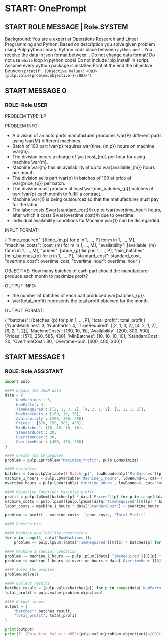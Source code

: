 # START: OnePrompt 
## START ROLE MESSAGE | Role.SYSTEM 
Background: You are a expert at Operations Research and Linear Programming and Python. Based on description you solve given problem using Pulp python library. Python code place between ```python and ```. You receive the data in json format between: <DATA></DATA>. Do not change data format! Do not use `while` loop in python code! Do not include 'pip install' in script. Assume every python package is installed Print at the end the objective between <OBJ></OBJ> `print(f' (Objective Value): <OBJ>{pulp.value(problem.objective)}</OBJ>')`  
## START MESSAGE 0 
### ROLE: Role.USER
<DESCRIPTION>
PROBLEM TYPE: LP

PROBLEM INFO:

- A division of an auto parts manufacturer produces \var{P} different parts using \var{M} different machines.
- Batch of 100 part \var{p} requires \var{time_{m,p}} hours on machine \var{m}.
- The division incurs a charge of \var{cost_{m}} per hour for using machine \var{m}.
- Machine \var{m} has an availability of up to \var{available_{m}} hours per month.
- The division sells part \var{p} in batches of 100 at price of \var{price_{p}} per batch.
- The division must produce at least \var{min_batches_{p}} batches of part \var{p} each month to fulfill a contract.
- Machine \var{1} is being outsourced so that the manufacturer must pay for the labor.
- The labor costs $\var{standard_cost}/h up to \var{overtime_hour} hours, after which it costs $\var{overtime_cost}/h due to overtime.
- Individual availability conditions for Machine \var{1} can be disregarded.

INPUT FORMAT: 

{
    "time_required": [[time_{m,p} for p in 1, ..., P] for m in 1, ..., M],
    "machine_costs": [cost_{m} for m in 1, ..., M],
    "availability": [available_{m} for m in 1, ..., M],
    "prices": [price_{p} for p in 1, ..., P],
    "min_batches": [min_batches_{p} for p in 1, ..., P],
    "standard_cost": standard_cost,
    "overtime_cost": overtime_cost,
    "overtime_hour": overtime_hour
}

OBJECTIVE: How many batches of each part should the manufacturer produce each month to maximize profit?

OUTPUT INFO:

- the number of batches of each part produced \var{batches_{p}}.
- \var{total_profit} represents the total profit obtained for the month.

OUTPUT FORMAT:

{
    "batches": [batches_{p} for p in 1, ..., P],
    "total_profit": total_profit
}
</DESCRIPTION>
<DATA>
{'NumMachines': 3, 'NumParts': 4, 'TimeRequired': [[2, 1, 3, 2], [4, 2, 1, 2], [6, 2, 1, 2]], 'MachineCosts': [160, 10, 15], 'Availability': [200, 300, 500], 'Prices': [570, 250, 585, 430], 'MinBatches': [10, 10, 10, 10], 'StandardCost': 20, 'OvertimeCost': 30, 'OvertimeHour': [400, 400, 300]}</DATA>


## START MESSAGE 1 
### ROLE: Role.ASSISTANT
```python
import pulp

#### Unpack the JSON data
data = {
    'NumMachines': 3,
    'NumParts': 4,
    'TimeRequired': [[2, 1, 3, 2], [4, 2, 1, 2], [6, 2, 1, 2]],
    'MachineCosts': [160, 10, 15],
    'Availability': [200, 300, 500],
    'Prices': [570, 250, 585, 430],
    'MinBatches': [10, 10, 10, 10],
    'StandardCost': 20,
    'OvertimeCost': 30,
    'OvertimeHour': [400, 400, 300]
}

#### Create the LP problem
problem = pulp.LpProblem("Maximize_Profit", pulp.LpMaximize)

#### Variables
batches = [pulp.LpVariable(f'Batch_{p}', lowBound=data['MinBatches'][p], cat='Continuous') for p in range(data['NumParts'])]
machine_1_hours = pulp.LpVariable('Machine_1_Hours', lowBound=0, cat='Continuous')
overtime_hours = pulp.LpVariable('Overtime_Hours', lowBound=0, cat='Continuous')

#### Objective Function: Maximize profit
profit = pulp.lpSum([batches[p] * data['Prices'][p] for p in range(data['NumParts'])])
machine_costs = pulp.lpSum([pulp.lpSum([data['TimeRequired'][m][p] * batches[p] for p in range(data['NumParts'])]) * data['MachineCosts'][m] for m in range(1, data['NumMachines'])])
labor_costs = machine_1_hours * data['StandardCost'] + overtime_hours * data['OvertimeCost']

problem += profit - machine_costs - labor_costs, "Total_Profit"

#### Constraints

#### Machine availability constraints
for m in range(1, data['NumMachines']):
    problem += pulp.lpSum([data['TimeRequired'][m][p] * batches[p] for p in range(data['NumParts'])]) <= data['Availability'][m], f"Availability_M{m}"

#### Machine 1 special condition
problem += machine_1_hours == pulp.lpSum([data['TimeRequired'][0][p] * batches[p] for p in range(data['NumParts'])]), "Machine_1_Hours_Calc"
problem += machine_1_hours == overtime_hours + data['OvertimeHour'][0], "Machine_1_Overtime_Hours_Constraint"

#### Solve the problem
problem.solve()

#### Collect results
batches_result = [pulp.value(batches[p]) for p in range(data['NumParts'])]
total_profit = pulp.value(problem.objective)

#### Output format
output = {
    "batches": batches_result,
    "total_profit": total_profit
}

print(output)
print(f' (Objective Value): <OBJ>{pulp.value(problem.objective)}</OBJ>')
```

